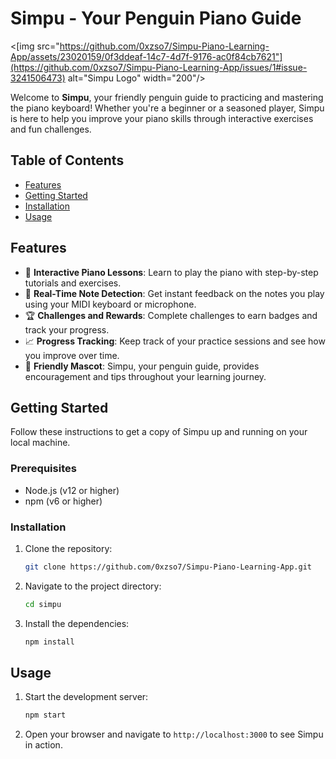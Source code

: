 

# Simpu - Your Penguin Piano Guide

<[img src="https://github.com/0xzso7/Simpu-Piano-Learning-App/assets/23020159/0f3ddeaf-14c7-4d7f-9176-ac0f84cb7621"](https://github.com/0xzso7/Simpu-Piano-Learning-App/issues/1#issue-3241506473) alt="Simpu Logo" width="200"/>

Welcome to **Simpu**, your friendly penguin guide to practicing and mastering the piano keyboard! Whether you're a beginner or a seasoned player, Simpu is here to help you improve your piano skills through interactive exercises and fun challenges.

## Table of Contents

- [Features](#features)
- [Getting Started](#getting-started)
- [Installation](#installation)
- [Usage](#usage)

## Features

- 🎹 **Interactive Piano Lessons**: Learn to play the piano with step-by-step tutorials and exercises.
- 🎵 **Real-Time Note Detection**: Get instant feedback on the notes you play using your MIDI keyboard or microphone.
- 🏆 **Challenges and Rewards**: Complete challenges to earn badges and track your progress.
- 📈 **Progress Tracking**: Keep track of your practice sessions and see how you improve over time.
- 🐧 **Friendly Mascot**: Simpu, your penguin guide, provides encouragement and tips throughout your learning journey.

## Getting Started

Follow these instructions to get a copy of Simpu up and running on your local machine.

### Prerequisites

- Node.js (v12 or higher)
- npm (v6 or higher)

### Installation

1. Clone the repository:
    ```sh
    git clone https://github.com/0xzso7/Simpu-Piano-Learning-App.git
    ```
2. Navigate to the project directory:
    ```sh
    cd simpu
    ```
3. Install the dependencies:
    ```sh
    npm install
    ```

## Usage

1. Start the development server:
    ```sh
    npm start
    ```
2. Open your browser and navigate to `http://localhost:3000` to see Simpu in action.
